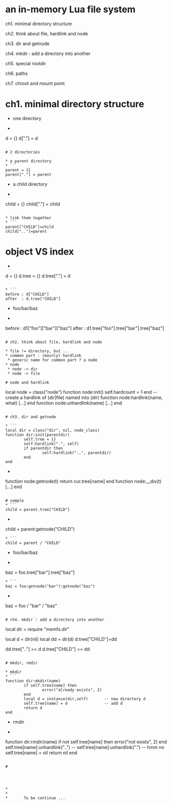 # an in-memory Lua file system

ch1. minimal directory structure

ch2. think about file, hardlink and node

ch3. dir and getnode

ch4. mkdir : add a directory into another

ch5. special rootdir

ch6. paths

ch7. chroot and mount point


# ch1. minimal directory structure

* one directory
* ```
d = {}
d["."] = d
```

# 2 directories

* a parent directory
* ```
parent = {}
parent["."] = parent
```

* a child directory
* ```
child = {}
child["."] = child
```

* link them together
* ```
parent["CHILD"]=child
child[".."]=parent
```

# object VS index

* ```
d = {}
d.tree = {}
d.tree["."] = d
```

* ```
before : d["CHILD"]
after  : d.tree["CHILD"]
```

* foo/bar/baz
* ```
before : d1["foo"]["bar"]["baz"]
after  : d1.tree["foo"].tree["bar"].tree["baz"]
```

# ch2. think about file, hardlink and node

* file != directory, but ...
* common part : (mainly) hardlink
 * generic name for common part ? a node
* node
 * node -> dir
 * node -> file

# node and hardlink

```
local node = class("node")
function node:init()
        self.hardcount = 1
end
-- create a hardlink of (dir|file)<what> named <name> into (dir)<self>
function node:hardlink(name, what) [...] end
function node:unhardlink(name) [...] end

```

# ch3. dir and getnode

* ```
local dir = class("dir", nil, node_class)
function dir:init(parentdir)
        self.tree = {}
        self:hardlink(".", self)
        if parentdir then
                self:hardlink("..", parentdir)
        end
end
```

* ```
function node:getnode(t)
        return cur.tree[name]
end
function node:__div(t) [...] end
```

# sample
* ```
child = parent.tree["CHILD"]
```
* ```
child = parent:getnode("CHILD")
```
* ```
child = parent / "CHILD"
```
* foo/bar/baz
* ```
baz = foo.tree["bar"].tree["baz"]
```
* ```
baz = foo:getnode("bar"):getnode("baz")
```
* ```
baz = foo / "bar" / "baz"
```

# ch4. mkdir : add a directory into another

```
local dir = require "memfs.dir"
 
local d = dir(nil)
local dd = dir(d)
d.tree["CHILD"]=dd
 
dd.tree[".."] == d
d.tree["CHILD"] == dd
```

# mkdir, rmdir

* mkdir
* ```
function dir:mkdir(name)
        if self.tree[name] then
                error("already exists", 2)
        end
        local d = instance(dir,self)       -- new directory d
        self.tree[name] = d                -- add d
        return d
end
```

* rmdir
* ```
function dir:rmdir(name)
        if not self.tree[name] then
                error("not exists", 2)
        end
        self.tree[name]:unhardlink("..")
--      self.tree[name]:unhardlink(".") -- hmm no
        self.tree[name] = nil
        return nil
end
```

#




* 
* 
*       To be continue ...
